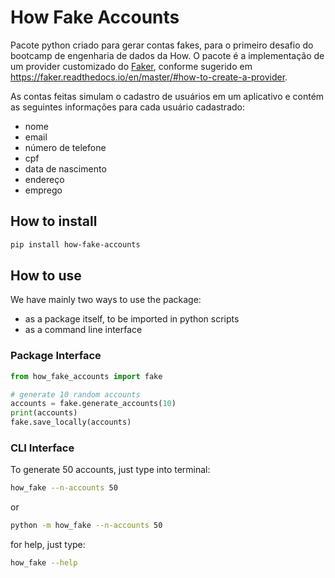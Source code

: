 # How Fake Accounts

Pacote python criado para gerar contas fakes, para o primeiro desafio do bootcamp de engenharia de dados da How. O pacote é a implementação de um provider customizado do [Faker](https://faker.readthedocs.io/en/master/#), conforme sugerido em https://faker.readthedocs.io/en/master/#how-to-create-a-provider.

As contas feitas simulam o cadastro de usuários em um aplicativo e contém as seguintes informações para cada usuário cadastrado:

- nome
- email
- número de telefone
- cpf
- data de nascimento
- endereço
- emprego

## How to install

```bash
pip install how-fake-accounts
```

## How to use

We have mainly two ways to use the package:
- as a package itself, to be imported in python scripts
- as a command line interface

### Package Interface

```python
from how_fake_accounts import fake

# generate 10 random accounts
accounts = fake.generate_accounts(10)
print(accounts)
fake.save_locally(accounts)
```


### CLI Interface

To generate 50 accounts, just type into terminal:

```bash
how_fake --n-accounts 50
```
or
```bash
python -m how_fake --n-accounts 50
```

for help, just type:

```bash
how_fake --help
```
